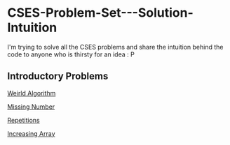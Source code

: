 # CSES-Problem-Set---Solution-Intuition

I'm trying to solve all the CSES problems and share the intuition behind the code to anyone who is thirsty for an idea : P

## Introductory Problems
[Weirld Algorithm](https://github.com/Pyyy2001/CSES-Problem-Set---Solution-Intuition/blob/main/src/Weird%20Algorithm)

[Missing Number](https://github.com/Pyyy2001/CSES-Problem-Set---Solution-Intuition/blob/main/src/Missing%20Number)

[Repetitions](https://github.com/Pyyy2001/CSES-Problem-Set---Solution-Intuition/blob/main/src/Repetitions)

[Increasing Array](https://github.com/Pyyy2001/CSES-Problem-Set---Solution-Intuition/blob/main/src/Increasing%20Array)

